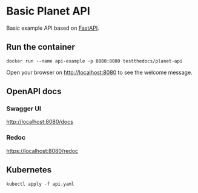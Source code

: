 # Basic Planet API

Basic example API based on [FastAPI](https://fastapi.tiangolo.com/ "link to FastAPI website").

## Run the container

```shell
docker run --name api-example -p 8080:8080 testthedocs/planet-api
```

Open your browser on [http://localhost:8080](http://localhost:8080 "Link to localhost on port 8080") to see the welcome message.

## OpenAPI docs

### Swagger UI

[http://localhost:8080/docs](http://localhost:8080/docs "Link to Swagger UI based docs")

### Redoc

[https://localhost:8080/redoc](http://localhost:8080/redocs "Link to Redoc based docs")

## Kubernetes

```shell
kubectl apply -f api.yaml
```
